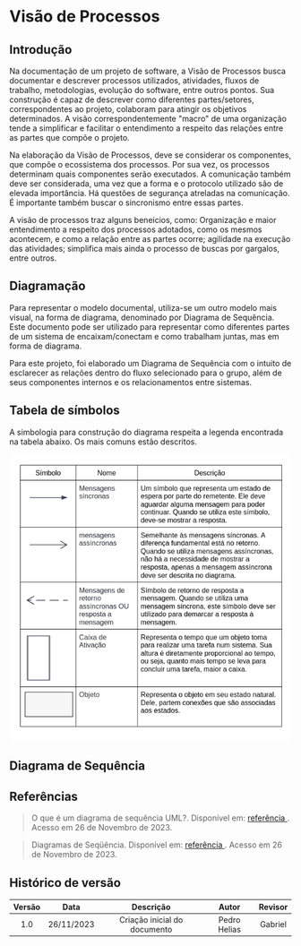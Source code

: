 # Visão de Processos

## Introdução

Na documentação de um projeto de software, a Visão de Processos busca documentar e descrever processos utilizados, atividades, fluxos de trabalho, metodologias, evolução do software, entre outros pontos. Sua construção é capaz de descrever como diferentes partes/setores, correspondentes ao projeto, colaboram para atingir os objetivos determinados. A visão correspondentemente "macro" de uma organização tende a simplificar e facilitar o entendimento a respeito das relações entre as partes que compõe o projeto.

Na elaboração da Visão de Processos, deve se considerar os componentes, que compõe o ecossistema dos processos. Por sua vez, os processos determinam quais componentes serão executados. A comunicação também deve ser considerada, uma vez que a forma e o protocolo utilizado são de elevada importância. Há questões de segurança atreladas na comunicação. É importante também buscar o sincronismo entre essas partes. 

A visão de processos traz alguns beneicios, como: Organização e maior entendimento a respeito dos processos adotados, como os mesmos acontecem, e como a relação entre as partes ocorre; agilidade na execução das atividades; simplifica mais ainda o processo de buscas por gargalos, entre outros. 


## Diagramação

Para representar o modelo documental, utiliza-se um outro modelo mais visual, na forma de diagrama, denominado por Diagrama de Sequência. Este documento pode ser utilizado para representar como diferentes partes de um sistema de encaixam/conectam e como trabalham juntas, mas em forma de diagrama. 

Para este projeto, foi elaborado um Diagrama de Sequência com o intuito de esclarecer as relações dentro do fluxo selecionado para o grupo, além de seus componentes internos e os relacionamentos entre sistemas. 

## Tabela de símbolos 

A simbologia para construção do diagrama respeita a legenda encontrada na tabela abaixo. Os mais comuns estão descritos.

![](/docs/imagens/processos/processos.png)


## Diagrama de Sequência



## Referências

>O que é um diagrama de sequência UML?. Disponível em: <a href="https://www.lucidchart.com/pages/pt/o-que-e-diagrama-de-sequencia-uml"> referência </a>. Acesso em 26 de Novembro de 2023.

>Diagramas de Seqüência. Disponível em: <a href="https://www.ibm.com/docs/pt-br/rsm/7.5.0?topic=uml-sequence-diagrams"> referência </a>. Acesso em 26 de Novembro de 2023.





## Histórico de versão

| Versão |    Data    |             Descrição             |                             Autor                             |                                  Revisor                                  |
| :----: | :--------: | :-------------------------------: | :-----------------------------------------------------------: | :-----------------------------------------------------------------------: |
|  1.0   | 26/11/2023 |   Criação inicial do documento    | Pedro Helias| Gabriel |

